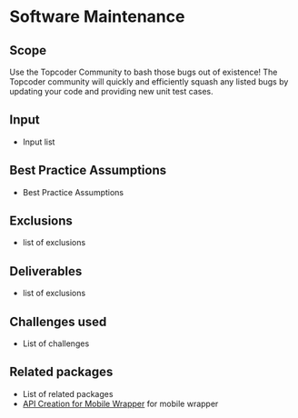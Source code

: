 # Software Maintenance

## Scope

Use the Topcoder Community to bash those bugs out of existence!  The Topcoder community will quickly and efficiently squash any listed bugs by updating your code and providing new unit test cases.

## Input

- Input list

## Best Practice Assumptions
- Best Practice Assumptions

## Exclusions
- list of exclusions
## Deliverables

- list of exclusions

## Challenges used

- List of challenges

## Related packages
- List of related packages
- [API Creation for Mobile Wrapper](../api-creation-app/README.md) for mobile wrapper
